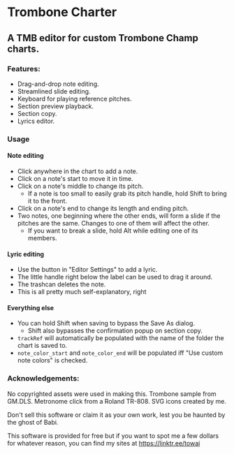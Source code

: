 # Trombone Charter
## A TMB editor for custom Trombone Champ charts.

### Features:
 * Drag-and-drop note editing.
 * Streamlined slide editing.
 * Keyboard for playing reference pitches.
 * Section preview playback.
 * Section copy.
 * Lyrics editor.

### Usage
#### Note editing
 * Click anywhere in the chart to add a note.
 * Click on a note's start to move it in time.
 * Click on a note's middle to change its pitch.
    * If a note is too small to easily grab its pitch handle, hold Shift to bring it to the front.
 * Click on a note's end to change its length and ending pitch.
 * Two notes, one beginning where the other ends, will form a slide if the pitches are the same. Changes to one of them will affect the other.
    * If you want to break a slide, hold Alt while editing one of its members.
#### Lyric editing
 * Use the button in "Editor Settings" to add a lyric.
 * The little handle right below the label can be used to drag it around.
 * The trashcan deletes the note.
 * This is all pretty much self-explanatory, right
#### Everything else
 * You can hold Shift when saving to bypass the Save As dialog.
    * Shift also bypasses the confirmation popup on section copy.
 * `trackRef` will automatically be populated with the name of the folder the chart is saved to.
 * `note_color_start` and `note_color_end` will be populated iff "Use custom note colors" is checked.

### Acknowledgements:
No copyrighted assets were used in making this. Trombone sample from GM.DLS.
Metronome click from a Roland TR-808. SVG icons created by me.

Don't sell this software or claim it as your own work, lest you be haunted by the ghost of Babi.

This software is provided for free but if you want to spot me a few dollars for whatever reason,
you can find my sites at https://linktr.ee/towai
